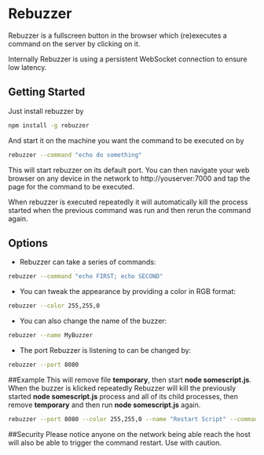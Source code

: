 # Rebuzzer

Rebuzzer is a fullscreen button in the browser which (re)executes a command on the server by clicking on it.

Internally Rebuzzer is using a persistent WebSocket connection to ensure low latency.

## Getting Started

Just install rebuzzer by
```bash
npm install -g rebuzzer
```
And start it on the machine you want the command to be executed on by
```bash
rebuzzer --command "echo do something"
```

This will start rebuzzer on its default port. You can then navigate your web browser on any device in the network to http://youserver:7000 and tap the page for the command to be executed.

When rebuzzer is executed repeatedly it will automatically kill the process started when the previous command was run and then rerun the command again.

## Options

* Rebuzzer can take a series of commands:
```bash
rebuzzer --command "echo FIRST; echo SECOND"
```

* You can tweak the appearance by providing a color in RGB format:
```bash
rebuzzer --color 255,255,0
```

* You can also change the name of the buzzer:
```bash
rebuzzer --name MyBuzzer
```

* The port Rebuzzer is listening to can be changed by:
```bash
rebuzzer --port 8080
```

##Example
This will remove file **temporary**, then start **node somescript.js**. When the buzzer is klicked repeatedly Rebuzzer will kill the previously started **node somescript.js** process and all of its child processes, then remove **temporary** and then run **node somescript.js** again.
```bash
rebuzzer --port 8080 --color 255,255,0 --name "Restart Script" --command "rm -rf temporary; node somescript.js"
```

##Security
Please notice anyone on the network being able reach the host will also be able to trigger the command restart. Use with caution.